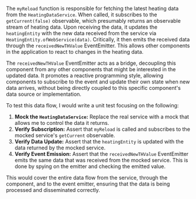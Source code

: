 The `myReload` function is responsible for fetching the latest heating data from the `HeatingDataService`. When called, it subscribes to the `getCurrent(false)` observable, which presumably returns an observable stream of heating data. Upon receiving the data, it updates the `heatingEntity` with the new data received from the service via `HeatingEntity.ofWebService(data)`. Critically, it then emits the received data through the `receivedNewTHValue` EventEmitter. This allows other components in the application to react to changes in the heating data.

The `receivedNewTHValue` EventEmitter acts as a bridge, decoupling this component from any other components that might be interested in the updated data. It promotes a reactive programming style, allowing components to subscribe to the event and update their own state when new data arrives, without being directly coupled to this specific component's data source or implementation.

To test this data flow, I would write a unit test focusing on the following:

1.  **Mock the `HeatingDataService`:** Replace the real service with a mock that allows me to control the data it returns.
2.  **Verify Subscription:** Assert that `myReload` is called and subscribes to the mocked service's `getCurrent` observable.
3.  **Verify Data Update:**  Assert that the `heatingEntity` is updated with the data returned by the mocked service.
4.  **Verify Event Emission:**  Assert that the `receivedNewTHValue` EventEmitter emits the same data that was received from the mocked service.  This is done by spying on the emitter and checking the emitted value.

This would cover the entire data flow from the service, through the component, and to the event emitter, ensuring that the data is being processed and disseminated correctly.
